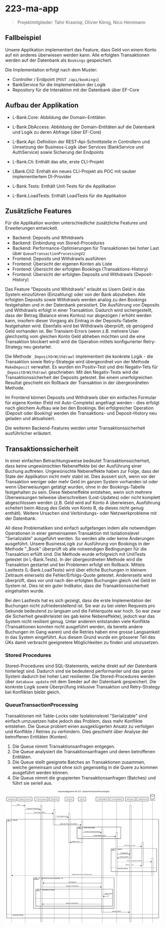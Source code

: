 # 223-ma-app

> Projektmitglieder: Tahir Krasniqi, Olivier König, Nico Heinimann

## Fallbeispiel

Unsere Applikation implementiert das Feature, dass Geld von einem Konto auf ein anderes überwiesen werden kann. Alle erfolgten Transaktionen werden auf der Datenbank als `Bookings` gespeichert.

Die Implementation erfolgt nach dem Muster:

- Controller / Endpoint (`POST /api/bookings`)
- BankService für die Implementation der Logik
- Repository für die Interaktion mit der Datenbank über EF-Core

## Aufbau der Applikation

- L-Bank.Core: Abbildung der Domain-Entitäten
- L-Bank.DbAccess: Abbildung der Domain-Entitäten auf die Datenbank und Logik zu deren Abfrage (über EF-Core)
- L-Bank.Api: Definition der REST-Api-Schnittstelle in Controllern und Umsetzung der Business-Logik über Services (BankService und AuthService) sowie Sicherung der Endpoints

- L-Bank.Cli: Enthält das alte, erste CLI-Projekt
- LBank.Cli2: Enthält ein neues CLI-Projekt als POC mit sauber implementiertem DI-Provider

- L-Bank.Tests: Enthält Unit-Tests für die Applikation
- L-Bank.LoadTests: Enthält LoadTests für die Applikation

## Zusätzliche Features

Für die Applikation wurden unterschiedliche zusätzliche Features und Erweiterungen entwickelt.
- Backend: Deposits und Whitdrawls
- Backend: Einbindung von Stored-Procedures
- Backend: Performance-Optimierungen für Transaktionen bei hoher Last über `QueueTransactionProcessingV2`
- Frontend: Deposits und Withdrawls ausführen
- Frontend: Übersicht der eigenen Konten als Liste
- Frontend: Übersicht der erfolgten Bookings (Transaktions-History)
- Frontend: Übersicht der erfolgten Deposits und Withdrawls (Deposit-History)

Das Feature "Deposits und Whitdrawls" erlaubt es Usern Geld in das System einzuführen (Einzahlung) oder von der Bank abzuheben. Alle erfolgten Deposits sowie Withdrawls werden analog zu den Bookings festgehalten und in der Datenbank persistiert. Die Ausführung von Deposits und Withdrawls erfolgt in einer Transaktion. Dadurch wird sichergestellt, dass der Betrag (Balance eines Kontos) nur abgezogen / erhöht werden kann, insofern dieser Vorgang als Eintrag in der Deposits-Tabelle festgehalten wird. Ebenfalls wird bei Withdrawls überprüft, ob genügend Geld vorhanden ist. Bei Transient-Errors (wenn z.B. mehrere User gleichzeitig vom gleichen Konto Geld abheben möchten und die eine Transaktion blockiert wird) wird die Operation mittels konfigurierter Retry-Strategy neu gestartet. 

Die Methode `_DepositOrWithdrawl` implementiert die konkrete Logik - die Transaktion sowie Retry-Strategie wird übergeordnet von der Methode `MakeDeposit` verwaltet. Es wurden ein Positiv-Test und drei Negativ-Tets für `_DepositOrWithdrawl` geschrieben. Mit den Negativ-Tests wird die Transaktionssicherheit der Deposits getestet. Bei einem unerfolgreichen Resultat geschieht ein Rollback der Transaktion in der übergeordneten Methode. 

Im Frontend können Deposits und Withdrawls über ein einfaches Formular für eigene Konten (Feld mit Auto-Complete) angefragt werden - dies erfolgt nach gleichem Aufbau wie bei den Bookings. Bei erfolgreicher Operation (Deposit oder Booking) werden die Transaktions- und Deposit-History neu geladen und aktualisiert. 

Die weiteren Backend-Features werden unter Transaktionssicherheit ausführlicher erläutert.

## Transaktionssicherheit

In einer einfachen Betrachtungsweise bedeutet Transaktionssicherheit, dass keine ungewünschten Nebeneffekte bei der Ausführung einer Buchung auftreten. Ungewünschte Nebeneffekte haben zur Folge, dass der State der Applikation nicht mehr stabil ist. Dies äussert sich, wenn vor der Transaktion weniger oder mehr Geld im ganzen System vorhanden ist oder wenn Überweisungen getätigt wurden, ohne in der Bookings-Tabelle festgehalten zu sein. Diese Nebeneffekte entstehen, wenn sich mehrere Überweisungen teilweise überschreiben (Lost-Updates) oder nicht komplett abgeschlossen werden (z.B. Geld wird auf Konto A überwiesen, Ausführung scheitert beim Abzug des Gelds von Konto B, da dieses nicht genug enthätl). Weitere Ursachen sind Verbindungs- oder Netzwerkprobleme mit der Datenbank. 

All diese Problematiken sind einfach aufgefangen indem alle notwendigen Operationen in einer gemeinsamen Transaktion mit Isolationslevel "Serializable" ausgeführt werden. So werden alle oder keine Änderungen ausgeführt. Unsere BusinessLogik zur Ausführung von Bookings in der Methode "_Book" überprüft ob alle notwendigen Bedingungen für die Transaktion erfüllt sind. Die Methode wurde erfolgreich mit UnitTests getestet (in L-Bank.Tests). In der übergeordneten Methode wird die Transaktion gestartet und bei Problemen erfolgt ein Rollback. Mittels Lasttests (L-Bank.LoadTests) wird über etliche Buchungen in kleinem Zeitraum einerseits die Fehler/Erfolgs-Quote getestet.  Andererseits wird überprüft, dass vor und nach den erfolgten Buchungen gleich viel Geld im System ist. Dies ist ein guter Indikator, dass die Transaktionssicherheit eingehalten wurde. 

Bei den Lasttests hat es sich gezeigt, dass die erste Implementation der Buchungen nicht zufriedenstellend ist. Sie war zu bei vielen Requests pro Sekunde bedeutend zu langsam und die Fehlerquote war hoch. So war zwar die Sicherheit gewährleistet (es gab keine Nebeneffekte), jedoch war das System nicht resilient genug. Unter anderem entstanden viele Konflikte (Transaktionen konnten nicht ausgeführt werden, da bereits andere Buchungen im Gang waren) und die Retries haben eine grosse Langsamkeit in das System eingeführt. Aus diesem Grund wurde ein grösserer Teil des ÜKs damit verbracht geeignetere Möglichkeiten zu finden und umzusetzen. 

### Stored Procedures
Stored-Procedures sind SQL-Statements, welche direkt auf der Datenbank hinterlegt sind. Dadurch sind sie bedeutend performanter und das ganze System dadurch bei hoher Last resilienter. Die Stored-Procedures werden über `database update` mit dem Seeder auf der Datenbank gespeichert. Die konkrete Logik sowie Überprüfung inklusive Transaktion und Retry-Strategy bei Konflikten bleibt gleich. 

### QueueTransactionProcessing
Transaktionen mit Table-Locks oder Isolationslevel "Serializable" sind einfach umzusetzen habe jedoch das Problem, dass mehr Konflikte entstehen. Die Queue probiert einen ausgeklügerten Ansatz zu verfolgen und Konflikte / Retries zu verhindern. Dies geschieht über Analyse der betroffenen Entitäten (Konten). 

1. Die Queue nimmt Transaktionsanfragen entgegen.
2. Die Queue analysiert die Transaktionsanfragen und deren betroffenen Entitäten.
3. Die Queue stellt geeignete Batches an Transaktionen zusammen, welche gemeinsam und ohne sich gegenseitig in die Quere zu kommen ausgeführt werden können.
4. Die Queue nimmt die gruppierten Transaktionsanfragen (Batches) und führt sie seriell aus. 

![Sequenzdiagramm](/SeqUek223.svg)

